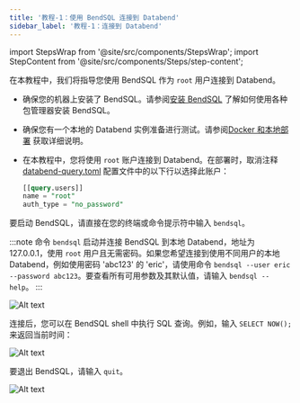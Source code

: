```yaml
---
title: '教程-1：使用 BendSQL 连接到 Databend'
sidebar_label: '教程-1：连接到 Databend'
---
```

import StepsWrap from '@site/src/components/StepsWrap';
import StepContent from '@site/src/components/Steps/step-content';

在本教程中，我们将指导您使用 BendSQL 作为 `root` 用户连接到 Databend。

<StepsWrap>
<StepContent number="0" title="开始之前">

- 确保您的机器上安装了 BendSQL。请参阅[安装 BendSQL](index.md#installing-bendsql) 了解如何使用各种包管理器安装 BendSQL。
- 确保您有一个本地的 Databend 实例准备进行测试。请参阅[Docker 和本地部署](../../10-deploy/03-deploying-local.md) 获取详细说明。
- 在本教程中，您将使用 `root` 账户连接到 Databend。在部署时，取消注释 [databend-query.toml](https://github.com/datafuselabs/databend/blob/main/scripts/distribution/configs/databend-query.toml) 配置文件中的以下行以选择此账户：

    ```sql title="databend-query.toml"
    [[query.users]]
    name = "root"
    auth_type = "no_password"
    ```

</StepContent>
<StepContent number="1" title="启动 BendSQL">

要启动 BendSQL，请直接在您的终端或命令提示符中输入 `bendsql`。

:::note
命令 `bendsql` 启动并连接 BendSQL 到本地 Databend，地址为 127.0.0.1，使用 `root` 用户且无需密码。如果您希望连接到使用不同用户的本地 Databend，例如使用密码 'abc123' 的 'eric'，请使用命令 `bendsql --user eric --password abc123`。要查看所有可用参数及其默认值，请输入 `bendsql --help`。
:::

![Alt text](/img/connect/bendsql-1.gif)


</StepContent>
<StepContent number="2" title="执行查询">

连接后，您可以在 BendSQL shell 中执行 SQL 查询。例如，输入 `SELECT NOW();` 来返回当前时间：

![Alt text](/img/connect/bendsql-2.gif)

</StepContent>
<StepContent number="3" title="退出 BendSQL">

要退出 BendSQL，请输入 `quit`。

![Alt text](/img/connect/bendsql-3.gif)

</StepContent>
</StepsWrap>